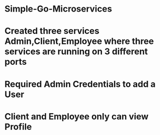 # Simple-Go-Microservices
# Created three services Admin,Client,Employee where three services are running on 3 different ports
# Required Admin Credentials to add a User
# Client and Employee only can view Profile
